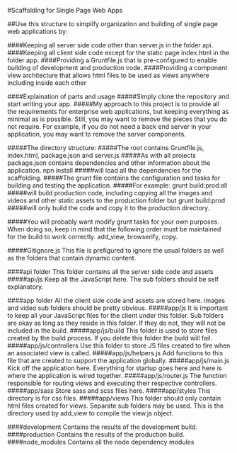 #Scaffolding for Single Page Web Apps

##Use this structure to simplify organization and building of single page web applications by:

####Keeping all server side code other than server.js in the folder api.
####Keeping all client side code except for the static page index.html in the folder app.
####Providing a Gruntfile.js that is pre-configured to enable building of development and production code.
####Providing a component view architecture that allows html files to be used as views anywhere including inside each other

####Explaination of parts and usage
#####Simply clone the repository and start writing your app.
#####My approach to this project is to provide all the requirements for enterprise web applications, but keeping everything as minimal as is possible. Still, you may want to remove the pieces that you do not require. For example, if you do not need a back end server in your application, you may want to remove the server components.




#####The directory structure:
#####The root contains Gruntfile.js, index.html, package.json and server.js
#####As with all projects package.json contains dependencies and other information about the application.
    npn install
#####will load all the dependencies for the scaffolding.
#####The grunt file contains the configuration and tasks for building and testing the application.
#####For example:
    grunt build:prod:all
#####will build production code, including copying all the images and videos and other static assets to the production folder but
    grunt build:prod
#####will only build the code and copy it to the production directory.

#####You will probably want modify grunt tasks for your own purposes. When doing so, keep in mind that the following order must be maintained for the build to work correctly. add_view, browserify, copy.

#####Gitignore.js
This file is prefigured to ignore the usual folders as well as the folders that contain dynamic content.

####api folder
This folder contains all the server side code and assets
#####api/js
Keep all the JavaScript here. The sub folders should be self explanatory.

####app folder
All the client side code and assets are stored here. images and video sub folders should be pretty obvious.
#####app/js
It is important to keep all your JavaScript files for the client under this folder. Sub folders are okay as long as they reside in this folder. If they do not, they will not be included in the build.
#####app/js/build
This folder is used to store files created by the build process. If you delete this folder the build will fail.
#####app/js/controllers
Use this folder to store JS files created to fire when an associated view is called.
#####app/js/helpers.js
Add functions to this file that are created to support the application globally.
#####app/js/main.js
Kick off the application here. Everything for startup goes here and here is where the application is wired together.
#####app/js/router.js
The function responsible for routing views and executing their respective controllers.
#####app/sass
Store sass and scss files here.
#####app/styles
This directory is for css files.
#####app/views
This folder should only contain html files created for views. Separate sub folders may be used. This is the directory used by add_view to compile the view.js object.

####development
Contains the results of the development build.
####production
Contains the results of the production build.
####node_modules
Contains all the node dependency modules





